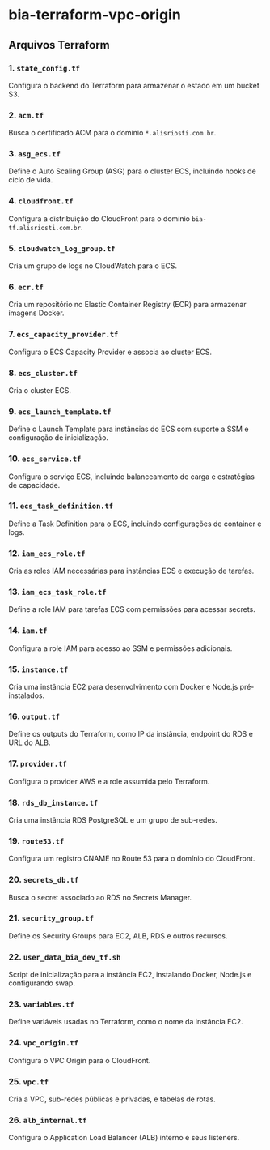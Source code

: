# bia-terraform-vpc-origin

## Arquivos Terraform

### 1. `state_config.tf`
Configura o backend do Terraform para armazenar o estado em um bucket S3.

### 2. `acm.tf`
Busca o certificado ACM para o domínio `*.alisriosti.com.br`.

### 3. `asg_ecs.tf`
Define o Auto Scaling Group (ASG) para o cluster ECS, incluindo hooks de ciclo de vida.

### 4. `cloudfront.tf`
Configura a distribuição do CloudFront para o domínio `bia-tf.alisriosti.com.br`.

### 5. `cloudwatch_log_group.tf`
Cria um grupo de logs no CloudWatch para o ECS.

### 6. `ecr.tf`
Cria um repositório no Elastic Container Registry (ECR) para armazenar imagens Docker.

### 7. `ecs_capacity_provider.tf`
Configura o ECS Capacity Provider e associa ao cluster ECS.

### 8. `ecs_cluster.tf`
Cria o cluster ECS.

### 9. `ecs_launch_template.tf`
Define o Launch Template para instâncias do ECS com suporte a SSM e configuração de inicialização.

### 10. `ecs_service.tf`
Configura o serviço ECS, incluindo balanceamento de carga e estratégias de capacidade.

### 11. `ecs_task_definition.tf`
Define a Task Definition para o ECS, incluindo configurações de container e logs.

### 12. `iam_ecs_role.tf`
Cria as roles IAM necessárias para instâncias ECS e execução de tarefas.

### 13. `iam_ecs_task_role.tf`
Define a role IAM para tarefas ECS com permissões para acessar secrets.

### 14. `iam.tf`
Configura a role IAM para acesso ao SSM e permissões adicionais.

### 15. `instance.tf`
Cria uma instância EC2 para desenvolvimento com Docker e Node.js pré-instalados.

### 16. `output.tf`
Define os outputs do Terraform, como IP da instância, endpoint do RDS e URL do ALB.

### 17. `provider.tf`
Configura o provider AWS e a role assumida pelo Terraform.

### 18. `rds_db_instance.tf`
Cria uma instância RDS PostgreSQL e um grupo de sub-redes.

### 19. `route53.tf`
Configura um registro CNAME no Route 53 para o domínio do CloudFront.

### 20. `secrets_db.tf`
Busca o secret associado ao RDS no Secrets Manager.

### 21. `security_group.tf`
Define os Security Groups para EC2, ALB, RDS e outros recursos.

### 22. `user_data_bia_dev_tf.sh`
Script de inicialização para a instância EC2, instalando Docker, Node.js e configurando swap.

### 23. `variables.tf`
Define variáveis usadas no Terraform, como o nome da instância EC2.

### 24. `vpc_origin.tf`
Configura o VPC Origin para o CloudFront.

### 25. `vpc.tf`
Cria a VPC, sub-redes públicas e privadas, e tabelas de rotas.

### 26. `alb_internal.tf`
Configura o Application Load Balancer (ALB) interno e seus listeners.